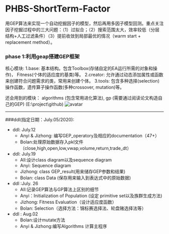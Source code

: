 # PHBS-ShortTerm-Factor
用GEP算法来实现一个自动挖掘因子的模型，然后再用多因子模型回测。重点关注因子挖掘过程中的三大问题：（1）过拟合；（2）搜索范围太大，效率较低（分层结构+人工过滤条件）（3）提前收敛到局部最优的情况（warm start + replacement method）。


### phase 1:利用geap搭建GEP框架

核心模块:
1.base: 基本结构。包含Toolbox(存储自定的EA运行所需的对象和操作)， Fitness(个体的适应度的基类)等。
2.creator: 允许通过动态添加属性或函数来创建符合问题需求的类，常用来创建个体。
3.tools: 包含多种选择(selection)操作函数，遗传算子操作函数(多种crossover, mutation)等。

还会用到的模块：
algorithms (包含常用进化算法),
gp (需要通过阅读论文构造自己的GEP)
(E:\project\github)
![avatar](E:/project/github/framework.png)

***

###ddl(指定日期：July.05/2020):
+ ddl: July.12
    + Anyi & Jizhong: 编写GEP_operatory及相应的documentation（47+）
    + Bolan:处理原始数据存入pkl文件（close,high,open,low,vwap,volume,return,trade_dt）
+ ddl: July.19
    * All:设计class diagram以及sequence diagram
    * Anyi: Sequence diagram
    * Jizhong: class GEP_result(用来储存GEP参数和结果)
    * Bolan: class Data (保存用来输入到表达式中的原始数据)
+ ddl :July. 26
    * All:记录GEP算法与GP算法上区别的细节
    * Anyi：Initialization of Population (设定 primitive set以及族群生成方法)
    * Jizhong: Fitness Evaluation（设计适应度函数）
	* Bolan: Selection（选择方法：锦标赛选择法、轮盘赌选择法等）
+ ddl : Aug.02
    * Bolan:设计mutate方法
	* Anyi & Jizhong:编写Algorithms 计算主程序
